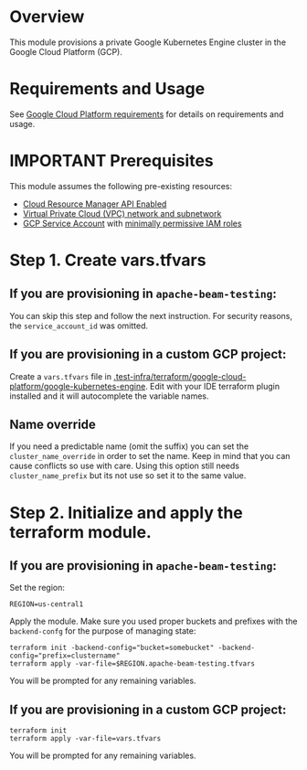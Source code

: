 <!--
    Licensed to the Apache Software Foundation (ASF) under one
    or more contributor license agreements.  See the NOTICE file
    distributed with this work for additional information
    regarding copyright ownership.  The ASF licenses this file
    to you under the Apache License, Version 2.0 (the
    "License"); you may not use this file except in compliance
    with the License.  You may obtain a copy of the License at

      http://www.apache.org/licenses/LICENSE-2.0

    Unless required by applicable law or agreed to in writing,
    software distributed under the License is distributed on an
    "AS IS" BASIS, WITHOUT WARRANTIES OR CONDITIONS OF ANY
    KIND, either express or implied.  See the License for the
    specific language governing permissions and limitations
    under the License.
-->

# Overview

This module provisions a private Google Kubernetes Engine cluster in the
Google Cloud Platform (GCP).

# Requirements and Usage

See [Google Cloud Platform requirements](../../google-cloud-platform/README.md)
for details on requirements and usage.

# IMPORTANT Prerequisites

This module assumes the following pre-existing resources:

- [Cloud Resource Manager API Enabled](https://console.cloud.google.com/apis/library/cloudresourcemanager.googleapis.com)
- [Virtual Private Cloud (VPC) network and subnetwork](https://cloud.google.com/vpc/docs/create-modify-vpc-networks)
- [GCP Service Account](https://cloud.google.com/iam/docs/service-accounts-create) with [minimally permissive IAM roles](https://cloud.google.com/kubernetes-engine/docs/how-to/hardening-your-cluster#use_least_privilege_sa)

# Step 1. Create vars.tfvars

## If you are provisioning in `apache-beam-testing`:

You can skip this step and follow the next instruction. For security reasons,
the `service_account_id` was omitted.

## If you are provisioning in a custom GCP project:

Create a `vars.tfvars` file
in [.test-infra/terraform/google-cloud-platform/google-kubernetes-engine](.).
Edit with your IDE terraform plugin installed and it will autocomplete the
variable names.

## Name override
If you need a predictable name (omit the suffix) you can set the `cluster_name_override` in order to set the name. Keep in mind that you can cause conflicts so use with care. Using this option still needs `cluster_name_prefix` but its not use so set it to the same value.

# Step 2. Initialize and apply the terraform module.

## If you are provisioning in `apache-beam-testing`:

Set the region:
```
REGION=us-central1
```

Apply the module. Make sure you used proper buckets and prefixes with the `backend-confg` for the purpose of managing state:
```
terraform init -backend-config="bucket=somebucket" -backend-config="prefix=clustername"
terraform apply -var-file=$REGION.apache-beam-testing.tfvars
```

You will be prompted for any remaining variables.

## If you are provisioning in a custom GCP project:

```
terraform init
terraform apply -var-file=vars.tfvars
```

You will be prompted for any remaining variables.